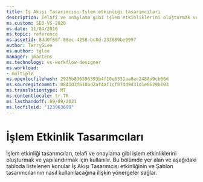 ```yaml
---
title: İş Akışı Tasarımcısı-Işlem etkinliği tasarımcıları
description: Telafi ve onaylama gibi işlem etkinliklerini oluşturmak ve yapılandırmak için Işlem etkinliği tasarımcılarını nasıl kullanabileceğinizi öğrenin.
ms.custom: SEO-VS-2020
ms.date: 11/04/2016
ms.topic: reference
ms.assetid: 8dd0f60f-88ec-4258-bc8d-233689be9997
author: TerryGLee
ms.author: tglee
manager: jmartens
ms.technology: vs-workflow-designer
ms.workload:
- multiple
ms.openlocfilehash: 2925b836596393b4f10e6331aa8ec2488d9cb66d
ms.sourcegitcommit: 0841d3f610bd2af4af1cf07dd9d31d1e0629b193
ms.translationtype: MT
ms.contentlocale: tr-TR
ms.lasthandoff: 09/09/2021
ms.locfileid: "123963699"
---
```

# <a name="transaction-activity-designers"></a>İşlem Etkinlik Tasarımcıları

İşlem etkinliği tasarımcıları, telafi ve onaylama gibi işlem etkinliklerini oluşturmak ve yapılandırmak için kullanılır. Bu bölümde yer alan ve aşağıdaki tabloda listelenen konular İş Akışı Tasarımcısı etkinliğinin ve Şablon tasarımcılarının nasıl kullanılacağına ilişkin yönergeler sağlar.